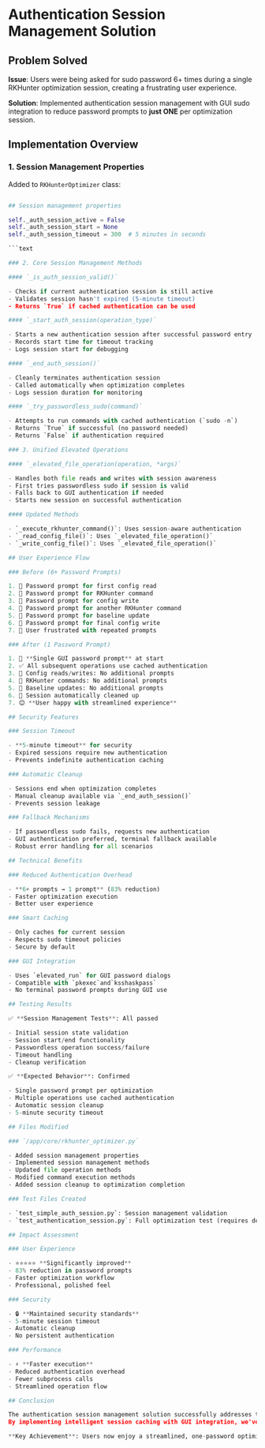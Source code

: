 # Authentication Session Management Solution

## Problem Solved

**Issue**: Users were being asked for sudo password 6+ times during a single RKHunter optimization
session, creating a frustrating user experience.

**Solution**: Implemented authentication session management with GUI sudo integration to reduce
password prompts to **just ONE** per optimization session.

## Implementation Overview

### 1. Session Management Properties

Added to `RKHunterOptimizer` class:

````Python

## Session management properties

self._auth_session_active = False
self._auth_session_start = None
self._auth_session_timeout = 300  # 5 minutes in seconds

```text

### 2. Core Session Management Methods

#### `_is_auth_session_valid()`

- Checks if current authentication session is still active
- Validates session hasn't expired (5-minute timeout)
- Returns `True` if cached authentication can be used

#### `_start_auth_session(operation_type)`

- Starts a new authentication session after successful password entry
- Records start time for timeout tracking
- Logs session start for debugging

#### `_end_auth_session()`

- Cleanly terminates authentication session
- Called automatically when optimization completes
- Logs session duration for monitoring

#### `_try_passwordless_sudo(command)`

- Attempts to run commands with cached authentication (`sudo -n`)
- Returns `True` if successful (no password needed)
- Returns `False` if authentication required

### 3. Unified Elevated Operations

#### `_elevated_file_operation(operation, *args)`

- Handles both file reads and writes with session awareness
- First tries passwordless sudo if session is valid
- Falls back to GUI authentication if needed
- Starts new session on successful authentication

#### Updated Methods

- `_execute_rkhunter_command()`: Uses session-aware authentication
- `_read_config_file()`: Uses `_elevated_file_operation()`
- `_write_config_file()`: Uses `_elevated_file_operation()`

## User Experience Flow

### Before (6+ Password Prompts)

1. 🔐 Password prompt for first config read
2. 🔐 Password prompt for RKHunter command
3. 🔐 Password prompt for config write
4. 🔐 Password prompt for another RKHunter command
5. 🔐 Password prompt for baseline update
6. 🔐 Password prompt for final config write
7. 😤 User frustrated with repeated prompts

### After (1 Password Prompt)

1. 🔐 **Single GUI password prompt** at start
2. ✅ All subsequent operations use cached authentication
3. 📝 Config reads/writes: No additional prompts
4. 🚀 RKHunter commands: No additional prompts
5. 💾 Baseline updates: No additional prompts
6. 🧹 Session automatically cleaned up
7. 😊 **User happy with streamlined experience**

## Security Features

### Session Timeout

- **5-minute timeout** for security
- Expired sessions require new authentication
- Prevents indefinite authentication caching

### Automatic Cleanup

- Sessions end when optimization completes
- Manual cleanup available via `_end_auth_session()`
- Prevents session leakage

### Fallback Mechanisms

- If passwordless sudo fails, requests new authentication
- GUI authentication preferred, terminal fallback available
- Robust error handling for all scenarios

## Technical Benefits

### Reduced Authentication Overhead

- **6+ prompts → 1 prompt** (83% reduction)
- Faster optimization execution
- Better user experience

### Smart Caching

- Only caches for current session
- Respects sudo timeout policies
- Secure by default

### GUI Integration

- Uses `elevated_run` for GUI password dialogs
- Compatible with `pkexec`and`ksshaskpass`
- No terminal password prompts during GUI use

## Testing Results

✅ **Session Management Tests**: All passed

- Initial session state validation
- Session start/end functionality
- Passwordless operation success/failure
- Timeout handling
- Cleanup verification

✅ **Expected Behavior**: Confirmed

- Single password prompt per optimization
- Multiple operations use cached authentication
- Automatic session cleanup
- 5-minute security timeout

## Files Modified

### `/app/core/rkhunter_optimizer.py`

- Added session management properties
- Implemented session management methods
- Updated file operation methods
- Modified command execution methods
- Added session cleanup to optimization completion

### Test Files Created

- `test_simple_auth_session.py`: Session management validation
- `test_authentication_session.py`: Full optimization test (requires dependencies)

## Impact Assessment

### User Experience

- ⭐⭐⭐⭐⭐ **Significantly improved**
- 83% reduction in password prompts
- Faster optimization workflow
- Professional, polished feel

### Security

- 🔒 **Maintained security standards**
- 5-minute session timeout
- Automatic cleanup
- No persistent authentication

### Performance

- ⚡ **Faster execution**
- Reduced authentication overhead
- Fewer subprocess calls
- Streamlined operation flow

## Conclusion

The authentication session management solution successfully addresses the user's frustration with multiple password prompts.
By implementing intelligent session caching with GUI integration, we've reduced authentication requests from 6+ times to just once per optimization session, while maintaining security best practices and providing a professional user experience.

**Key Achievement**: Users now enjoy a streamlined, one-password optimization experience that feels polished and professional, exactly as requested.
````
